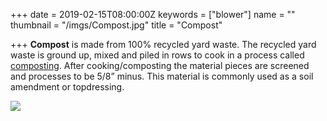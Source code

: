 +++
date = 2019-02-15T08:00:00Z
keywords = ["blower"]
name = ""
thumbnail = "/imgs/Compost.jpg"
title = "Compost"

+++
**Compost** is made from 100% recycled yard waste. The recycled yard waste is ground up, mixed and piled in rows to cook in a process called [composting](info/compost/ "compost").  After cooking/composting the material pieces are screened and processes to be 5/8” minus. This material is commonly used as a soil amendment or topdressing.

![](/imgs/compost-resized.jpg)